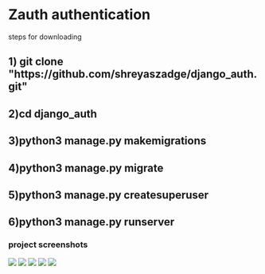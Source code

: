 <h1>Zauth authentication</h1>

steps for downloading
<h2>1) git clone "https://github.com/shreyaszadge/django_auth.git"</h2>
<h2>2)cd django_auth</h2>
<h2>3)python3 manage.py makemigrations</h2>
<h2>4)python3 manage.py migrate</h2>
<h2>5)python3 manage.py  createsuperuser</h2>
<h2>6)python3 manage.py runserver</h2>




<h3>project screenshots</h3>

<img src="https://user-images.githubusercontent.com/68802737/179529880-c42766ea-6725-494f-a38d-85e94a7ae526.png"></img>
<img src="https://user-images.githubusercontent.com/68802737/179529888-bdd71b45-b934-47f5-9aea-4f9ab2e40048.png"></img>
<img src="https://user-images.githubusercontent.com/68802737/179529893-0644c58c-684c-41c0-afed-4991dc61e61b.png"></img>
<img src="https://user-images.githubusercontent.com/68802737/179529899-ff153437-2bd3-4eeb-a5b9-09d1d99a11ea.png"></img>
<img src="https://user-images.githubusercontent.com/68802737/179529906-00bf8af2-f5e4-446a-89cc-2cec393fbf0f.png"></img>






